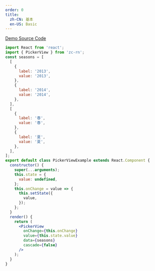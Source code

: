 ```yaml
---
order: 0
title:
  zh-CN: 基本
  en-US: Basic
---
```


[Demo Source Code](https://github.com/ant-design/ant-design-mobile-rn/blob/master/components/picker-view/demo/basic.tsx)

```jsx
import React from 'react';
import { PickerView } from 'zc-rn';
const seasons = [
  [
    {
      label: '2013',
      value: '2013',
    },
    {
      label: '2014',
      value: '2014',
    },
  ],
  [
    {
      label: '春',
      value: '春',
    },
    {
      label: '夏',
      value: '夏',
    },
  ],
];
export default class PickerViewExample extends React.Component {
  constructor() {
    super(...arguments);
    this.state = {
      value: undefined,
    };
    this.onChange = value => {
      this.setState({
        value,
      });
    };
  }
  render() {
    return (
      <PickerView
        onChange={this.onChange}
        value={this.state.value}
        data={seasons}
        cascade={false}
      />
    );
  }
}
```
